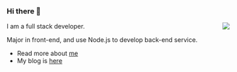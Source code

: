 ### Hi there 👋

<img align="right" src="https://github-readme-stats.vercel.app/api?username=shadowings-zy&show_icons=true&icon_color=0366d6&text_color=24292e&bg_color=ffffff&hide_title=true" />

I am a full stack developer.

Major in front-end, and use Node.js to develop back-end service.

- Read more about [me](http://www.shadowingszy.top)
- My blog is [here](https://blog.csdn.net/u011748319)

